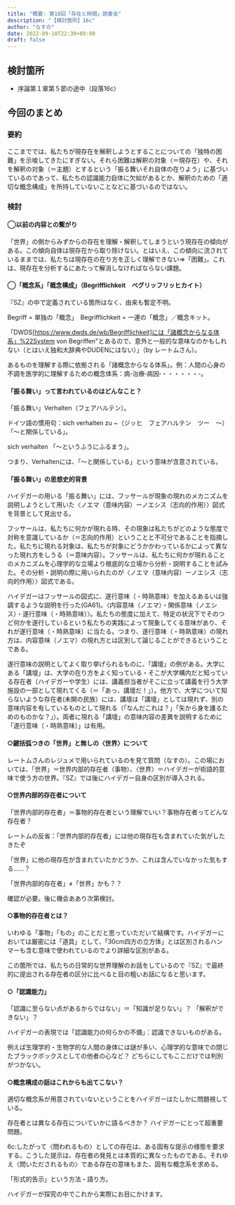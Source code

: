```yaml
---
title: "概要: 第18回「存在と時間」読書会"
description: "【検討箇所】16c"
author: "なすの"
date: 2022-09-10T22:30+09:00
draft: false
---
```


検討箇所
----

* 序論第１章第５節の途中（段落16c）

今回のまとめ
----

### 要約
ここまででは、私たちが現存在を解釈しようとすることについての「独特の困難」を示唆してきたにすぎない。それら困難は解釈の対象（＝現存在）や、それを解釈の対象（＝主題）とするという「振る舞いそれ自体の在りよう」に基づいているのであって、私たちの認識能力自体に欠如があるとか、解釈のための「適切な概念構成」を所持していないことなどに基づいるのではない。

### 検討

#### ◯以前の内容との繋がり

「世界」の側からみずからの存在を理解・解釈してしまうという現存在の傾向がある。この傾向自体は現存在から取り除けない。とはいえ、この傾向に流されているままでは、私たちは現存在の在り方を正しく理解できない⇒「困難」。これは、現存在を分析するにあたって解消しなければならない課題。

#### ◯「概念系」「概念構成」（Begrifflichkeit　ベグリッフリッヒカイト）

『SZ』の中で定義されている箇所はなく、由来も暫定不明。

Begriff = 単独の「概念」　Begrifflichkeit = 一連の「概念」／概念キット。

「DWDS[https://www.dwds.de/wb/Begrifflichkeit]には「諸概念からなる体系」%22System von Begriffen"とあるので、意外と一般的な意味なのかもしれない（とはいえ独和大辞典やDUDENにはない）」（by レートムさん）。

あるものを理解する際に依拠される「諸概念からなる体系」。例：人間の心身の不調を医学的に理解するための概念体系：病‐治療‐病因‐・・・・・・-。

#### 「振る舞い」って言われているのはどんなこと？

「振る舞い」Verhalten（フェアハルテン）。

ドイツ語の慣用句：sich verhalten zu ~（ジッヒ　フェアハルテン　ツー　～）　「～と関係している」。

sich verhalten 「～というふうにふるまう」。

つまり、Verhaltenには、「～と関係している」という意味が含意されている。

#### 「振る舞い」の思想史的背景

ハイデガーの用いる「振る舞い」には、フッサールが現象の現れのメカニズムを説明しようとして用いた〈ノエマ（意味内容）ーノエシス（志向的作用）〉図式を背景として見出せる。

フッサールは、私たちに何かが現れる時、その現象は私たちがどのような態度で対称を意識しているか（＝志向的作用）ということと不可分であることを指摘した。私たちに現れる対象は、私たちが対象にどうかかわっているかによって異なった現れ方をしうる（＝意味内容）。フッサールは、私たちに何かが現れることのメカニズムを心理学的な立場より根底的な立場から分析・説明することを試みた。その分析・説明の際に用いられたのが〈ノエマ（意味内容）ーノエシス（志向的作用）〉図式である。

ハイデガーはフッサールの図式に、遂行意味（・時熟意味）を加えるあるいは強調するような説明を行った(GA61)。〈内容意味（ノエマ）・関係意味（ノエシス）・遂行意味（・時熟意味）〉。私たちの態度に加えて、特定の状況下でそのつど何かを遂行しているという私たちの実践によって現象してくる意味があり、それが遂行意味（・時熟意味）に当たる。つまり、遂行意味（・時熟意味）の現れ方は、内容意味（ノエマ）の現れ方とは区別して論じることができるということである。

遂行意味の説明としてよく取り挙げられるものに、「講壇」の例がある。大学にある「講壇」は、大学の在り方をよく知っている・そこが大学構内だと知っている存在者（ハイデガーや学生）には、講義担当者がそこに立って講義を行う大学施設の一部として現れてくる（＝「あっ、講壇だ！」）。他方で、大学について知らないような存在者(未開の民族）には、講壇は「講壇」としては現れず、別の意味内容を有しているものとして現れる（「なんだこれは？」「矢から身を護るためのものかな？」）。両者に現れる「講壇」の意味内容の差異を説明するために「遂行意味（・時熟意味）」は有用。

#### ○鍵括弧つきの「世界」と無しの〈世界〉について

レートムさんのレジュメで用いられているのを見て質問（なすの）。この場においては、「世界」＝世界内部的存在者（事物）、〈世界〉＝ハイデガーが術語的意味で使う方の世界。『SZ』では後にハイデガー自身の区別が導入される。

#### ○世界内部的存在者について

「世界内部的存在者」＝事物的存在者という理解でいい？事物存在者ってどんな存在者？

レートムの反省：「世界内部的存在者」には他の現存在も含まれていた気がしたきたぞ

「世界」に他の現存在が含まれていたかどうか、これは含んでいなかった気もする……？

「世界内部的存在者」≠「世界」かも？？

確認が必要。後に機会ああり次第検討。

#### ○事物的存在者とは？

いわゆる「事物」「もの」のことだと思っていただいて結構です。ハイデガーにおいては厳密には「道具」として、「30cm四方の立方体」とは区別されるハンマーも含む意味で使われているのでより詳細な区別がある。

この箇所では、私たちの日常的な世界理解のお話をしているので『SZ』で最終的に提出される存在者の区分に比べると目の粗いお話になると思います。

#### ○「認識能力」

「認識に至らない点があるからではない」＝「知識が足りない」？ 「解釈ができない」？

ハイデガーの表現では「認識能力の何らかの不備」：認識できないものがある。

例えば生理学的・生物学的な人間の身体には謎が多い、心理学的な意味での閉じたブラックボックスとしての他者の心など？ どちらにしてもここだけでは判別がつかない。

#### ○概念構成の話はこれからも出てこない？

適切な概念系が用意されていないということをハイデガーはたしかに問題視している。

存在者とは異なる存在についていかに語るべきか？ ハイデガーにとって超重要問題。

6c:したがって〈問われるもの〉としての存在は、ある固有な提示の様態を要求する。こうした提示は、存在者の発見とは本質的に異なったものである。それゆえ〈問いただされるもの〉である存在の意味もまた、固有な概念系を求める。

「形式的告示」という方法・語り方。

ハイデガーが探究の中でこれから実際にお目にかけます。